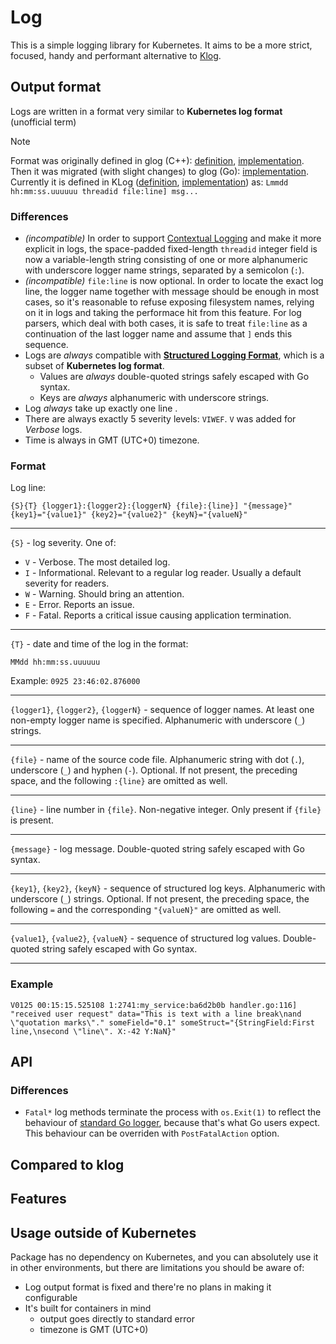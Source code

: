 # Log

This is a simple logging library for Kubernetes. It aims to be a more strict, focused, handy and performant alternative to [Klog](https://github.com/kubernetes/klog).

## Output format

Logs are written in a format very similar to **Kubernetes log format** (unofficial term)

> [!NOTE]
> Format was originally defined in glog (C++): [definition](https://github.com/google/glog/blob/master/src/glog/logging.h#L297), [implementation](https://github.com/google/glog/blob/master/src/logging.cc#L1617).
> Then it was migrated (with slight changes) to glog (Go): [implementation](https://github.com/golang/glog/blob/master/internal/logsink/logsink.go#L204).
> Currently it is defined in KLog ([definition](https://github.com/kubernetes/klog/blob/main/klog.go#L632), [implementation](https://github.com/kubernetes/klog/blob/main/internal/buffer/buffer.go#L117)) as: `Lmmdd hh:mm:ss.uuuuuu threadid file:line] msg...`

### Differences
 - *(incompatible)* In order to support [Contextual Logging](https://kubernetes.io/docs/concepts/cluster-administration/system-logs/#contextual-logging) and make it more explicit in logs, the space-padded fixed-length `threadid` integer field is now a variable-length string consisting of one or more alphanumeric with underscore logger name strings, separated by a semicolon (`:`).
 - *(incompatible)* `file:line` is now optional. In order to locate the exact log line, the logger name together with message should be enough in most cases, so it's reasonable to refuse exposing filesystem names, relying on it in logs and taking the performace hit from this feature. For log parsers, which deal with both cases, it is safe to treat `file:line` as a continuation of the last logger name and assume that `]` ends this sequence.
 - Logs are *always* compatible with **[Structured Logging Format](https://kubernetes.io/docs/concepts/cluster-administration/system-logs/#structured-logging)**, which is a subset of **Kubernetes log format**.
    - Values are *always* double-quoted strings safely escaped with Go syntax.
    - Keys are *always* alphanumeric with underscore strings.
 - Log *always* take up exactly one line .
 - There are always exactly 5 severity levels: `VIWEF`. `V` was added for *Verbose* logs.
 - Time is always in GMT (UTC+0) timezone.

### Format

Log line:
```
{S}{T} {logger1}:{logger2}:{loggerN} {file}:{line}] "{message}" {key1}="{value1}" {key2}="{value2}" {keyN}="{valueN}"
```

---

`{S}` - log severity. One of:
 - `V` - Verbose. The most detailed log.
 - `I` - Informational. Relevant to a regular log reader. Usually a default severity for readers.
 - `W` - Warning. Should bring an attention.
 - `E` - Error. Reports an issue.
 - `F` - Fatal. Reports a critical issue causing application termination.

---

`{T}` - date and time of the log in the format:

```
MMdd hh:mm:ss.uuuuuu
```

Example: `0925 23:46:02.876000`

---

`{logger1}`, `{logger2}`, `{loggerN}` - sequence of logger names. At least one non-empty logger name is specified. Alphanumeric with underscore (`_`) strings.

---

`{file}` - name of the source code file. Alphanumeric string with dot (`.`), underscore (`_`) and hyphen (`-`). Optional. If not present, the preceding space, and the following `:{line}` are omitted as well.

---

`{line}` - line number in `{file}`. Non-negative integer. Only present if `{file}` is present.

---

`{message}` - log message. Double-quoted string safely escaped with Go syntax.

---

`{key1}`, `{key2}`, `{keyN}` - sequence of structured log keys. Alphanumeric with underscore (`_`) strings. Optional. If not present, the preceding space, the following `=` and the corresponding `"{valueN}"` are omitted as well.

---

`{value1}`, `{value2}`, `{valueN}` - sequence of structured log values. Double-quoted string safely escaped with Go syntax.

---


### Example

```
V0125 00:15:15.525108 1:2741:my_service:ba6d2b0b handler.go:116] "received user request" data="This is text with a line break\nand \"quotation marks\"." someField="0.1" someStruct="{StringField:First line,\nsecond \"line\". X:-42 Y:NaN}"
```

## API

### Differences
 - `Fatal*` log methods terminate the process with `os.Exit(1)` to reflect the behaviour of [standard Go logger](https://pkg.go.dev/log#Logger.Fatal), because that's what Go users expect. This behaviour can be overriden with `PostFatalAction` option.

## Compared to klog

## Features

## Usage outside of Kubernetes

Package has no dependency on Kubernetes, and you can absolutely use it in other environments, but there are limitations you should be aware of:

 - Log output format is fixed and there're no plans in making it configurable
 - It's built for containers in mind
   - output goes directly to standard error
   - timezone is GMT (UTC+0)

